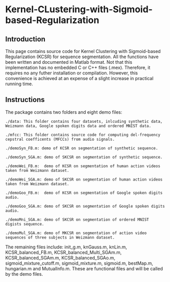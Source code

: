 # Kernel-CLustering-with-Sigmoid-based-Regularization

## Introduction

This page contains source code for Kernel Clustering with Sigmoid-based Regularization (KCSR) for sequence segmentation. All the functions have been written and documented in Matlab format. Not that this implementation has no embedded C or C++ files (.mex). Therefore, it requires no any futher installation or compilation. However, this convenience is achieved at an expense of a slight increase in practical running time.

## Instructions

The package contains two folders and eight demo files:

    ./data: This folder contains four datasets, inlcuding synthetic data, Weizmann data, Google spoken digits data and ordered MNIST data.
  
    ./mfcc: This folder contains source code for computing del-frequency cepstral coefficents (MFCCs) from audio signals.
  
    ./demoSyn_FB.m: demo of KCSR on segmentation of synthetic sequence.
  
    ./demoSyn_SGA.m: demo of SKCSR on segmentation of synthetic sequence.
  
    ./demoWei_FB.m:  demo of KCSR on segmentation of human action videos taken from Weizmann dataset.
  
    ./demoWei_SGA.m: demo of SKCSR on segmentation of human action videos taken from Weizmann dataset.
  
    ./demoGoo_FB.m:  demo of KCSR on segmentation of Google spoken digits audio.
  
    ./demoGoo_SGA.m: demo of SKCSR on segmentation of Google spoken digits audio.
  
    ./demoMni_SGA.m: demo of SKCSR on segmentation of ordered MNIST digists sequence.
  
    ./demoMul_SGA.m: demo of MKCSR on segmentation of action video sequences of three subjects in Weizmann dataset.
  
The remaining files include: init_g.m, knGauss.m, knLin.m, KCSR_balanced_FB.m, KCSR_balanced_Multi_SGAm.m, KCSR_balanced_SGAm.m, KCSR_balanced_SGAo.m, sigmoid_mixture_cutoff.m, sigmoid_mixture.m, sigmoid.m, bestMap.m, hungarian.m and MutualInfo.m. These are functional files and will be called by the demo files.      
